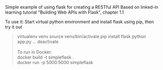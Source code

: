 Simple example of using flask for creating a RESTful API
Based on linked-in learning tutorial "Building Web APIs with Flask", chapter 1.1

To use it:
Start virtual python environment and install flask using pip, then try it out
> virtualenv venv
> source venv/bin/activate
> pip install flask
> python app.py
...
> deactivate \
\
To run in Docker:\
> docker build -t simpleflask . \
> docker run -p 5000:5000 simpleflask

